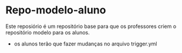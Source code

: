 # Repo-modelo-aluno

Este reposiório é um repositório base para que os professores criem o repositório modelo para os alunos.

- os alunos terão que fazer mudanças no arquivo trigger.yml 
